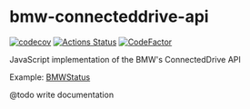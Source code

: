 # bmw-connecteddrive-api

[![codecov](https://codecov.io/gh/mihaiblaga89/bmw-connecteddrive-api/branch/master/graph/badge.svg)](https://codecov.io/gh/mihaiblaga89/bmw-connecteddrive-api)
[![Actions Status](https://github.com/mihaiblaga89/bmw-connecteddrive-api/workflows/tests/badge.svg)](https://github.com/mihaiblaga89/bmw-connecteddrive-api/actions)
[![CodeFactor](https://www.codefactor.io/repository/github/mihaiblaga89/bmw-connecteddrive-api/badge/master)](https://www.codefactor.io/repository/github/mihaiblaga89/bmw-connecteddrive-api/overview/master)

JavaScript implementation of the BMW's ConnectedDrive API

Example: [BMWStatus](https://github.com/mihaiblaga89/bmw-status-app)

@todo write documentation
